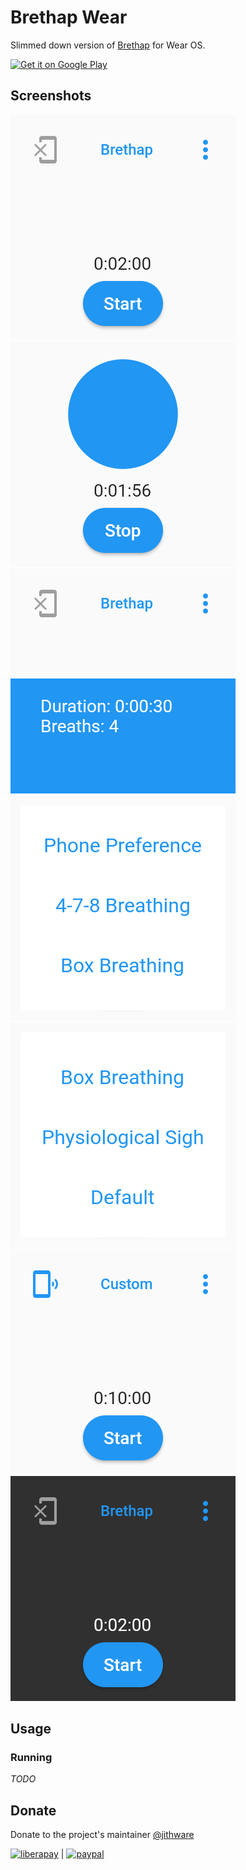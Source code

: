 # Brethap Wear

Slimmed down version of [Brethap](https://github.com/jithware/brethap) for Wear OS.

[<img src="https://play.google.com/intl/en_us/badges/images/generic/en-play-badge.png"
     alt="Get it on Google Play"
     height="80">](https://play.google.com/store/apps/details?id=com.jithware.brethap)


## Screenshots

![home](fastlane/metadata/android/en-US/images/wearScreenshots/1_home.png)
![inhale](fastlane/metadata/android/en-US/images/wearScreenshots/2_inhale.png)
![stats](fastlane/metadata/android/en-US/images/wearScreenshots/3_stats.png)
![presets1](fastlane/metadata/android/en-US/images/wearScreenshots/4_presets1.png)
![presets2](fastlane/metadata/android/en-US/images/wearScreenshots/5_presets2.png)
![custom](fastlane/metadata/android/en-US/images/wearScreenshots/6_custom.png)
![dark](fastlane/metadata/android/en-US/images/wearScreenshots/7_dark.png)

## Usage

### Running

*TODO*

## Donate

Donate to the project's maintainer [@jithware](https://github.com/jithware)

[![liberapay](https://liberapay.com/assets/widgets/donate.svg)](https://liberapay.com/jithware/donate) | [![paypal](https://www.paypalobjects.com/en_US/i/btn/btn_donate_SM.gif)](https://www.paypal.com/donate/?hosted_button_id=2ZFSMQ8DGQVFS)

